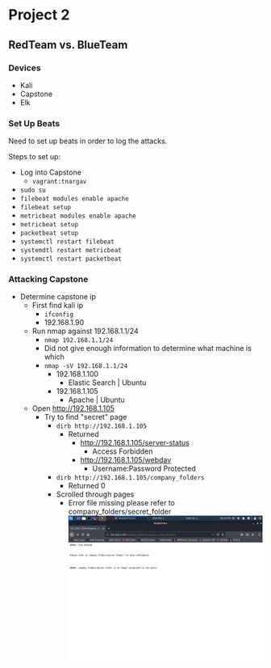 # Project 2
## RedTeam vs. BlueTeam


### Devices
- Kali
- Capstone
- Elk 

### Set Up Beats 
Need to set up beats in order to log the attacks. 

Steps to set up:
 - Log into Capstone
   - ```vagrant:tnargav```
 - ```sudo su```
 - ```filebeat modules enable apache```
 - ```filebeat setup```
 - ```metricbeat modules enable apache```
 - ```metricbeat setup```
 - ```packetbeat setup```
 - ```systemctl restart filebeat```
 - ```systemdtl restart metricbeat```
 - ```systemctl restart packetbeat```
  

### Attacking Capstone
- Determine capstone ip
  - First find kali ip
    - ```ifconfig```
    - 192.168.1.90
  - Run nmap against 192.168.1.1/24 
    - ```nmap 192.168.1.1/24```
    - Did not give enough information to determine what machine is which
    - ```nmap -sV 192.168.1.1/24```
      - 192.168.1.100 
        - Elastic Search | Ubuntu
      - 192.168.1.105
        - Apache | Ubuntu
  - Open http://192.168.1.105
    - Try to find "secret" page
      - ```dirb http://192.168.1.105```
        - Returned
          - http://192.168.1.105/server-status
            - Access Forbidden
          - http://192.168.1.105/webdav
            - Username:Password Protected
      - ```dirb http://192.168.1.105/company_folders```
        - Returned 0
      - Scrolled through pages
        - Error file missing please refer to company_folders/secret_folder
         ![](/img/web4.png)
